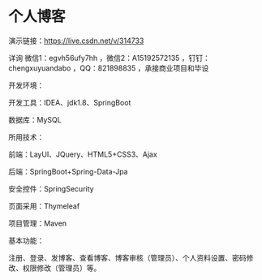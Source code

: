 # 个人博客

演示链接：https://live.csdn.net/v/314733


详询 微信1：egvh56ufy7hh ，微信2：A15192572135 ，钉钉：chengxuyuandabo ，QQ：821898835 ，承接商业项目和毕设

开发环境：

开发工具：IDEA、jdk1.8、SpringBoot

数据库：MySQL

所用技术：

前端：LayUI、JQuery、HTML5+CSS3、Ajax

后端：SpringBoot+Spring-Data-Jpa

安全控件：SpringSecurity

页面采用：Thymeleaf

项目管理：Maven

基本功能：

注册、登录、发博客、查看博客、博客审核（管理员）、个人资料设置、密码修改、权限修改（管理员）等。
